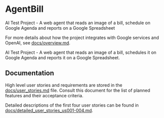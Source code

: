 # AgentBill
AI Test Project - A web agent that reads an image of a bill, schedule on Google Agenda and reports on a Google Spreadsheet

For more details about how the project integrates with Google services and OpenAI, see [docs/overview.md](docs/overview.md).

AI Test Project - A web agent that reads an image of a bill, schedules it on Google Agenda and reports it on a Google Spreadsheet.

## Documentation

High level user stories and requirements are stored in the [docs/user_stories.md](docs/user_stories.md) file. Consult this document for the list of planned features and their acceptance criteria.

Detailed descriptions of the first four user stories can be found in [docs/detailed_user_stories_us001-004.md](docs/detailed_user_stories_us001-004.md).
